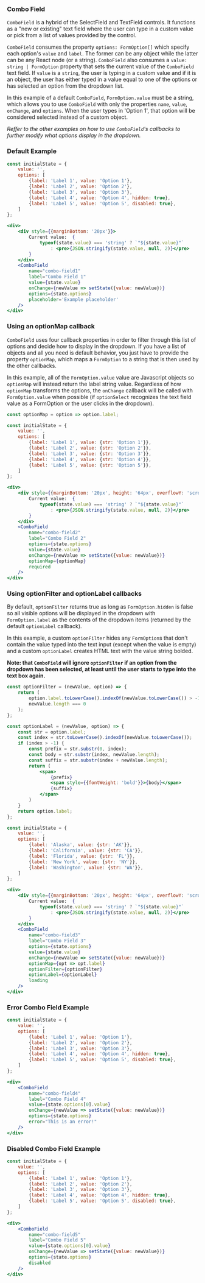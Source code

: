 ### Combo Field

`ComboField` is a hybrid of the SelectField and TextField controls. It functions as a "new or existing" text field where the user can type in a custom value or pick from a list of values provided by the control.

`ComboField` consumes the property `options: FormOption[]` which specify each option's `value` and `label`. The former can be any object while the latter can be any React node (or a string). `ComboField` also consumes a `value: string | FormOption` property that sets the current value of the `ComboField` text field. If `value` is a `string`, the user is typing in a custom value and if it is an object, the user has either typed in a value equal to one of the options or has selected an option from the dropdown list.

In this example of a default `ComboField`, `FormOption.value` must be a string, which allows you to use `ComboField` with only the properties `name`, `value`, `onChange`, and `options`. When the user types in 'Option 1', that option will be considered selected instead of a custom object.

*Reffer to the other examples on how to use `ComboField`'s callbacks to further modify what options display in the dropdown.*


### Default Example

```jsx
const initialState = {
    value: '',
    options: [
        {label: 'Label 1', value: 'Option 1'},
        {label: 'Label 2', value: 'Option 2'},
        {label: 'Label 3', value: 'Option 3'},
        {label: 'Label 4', value: 'Option 4', hidden: true},
        {label: 'Label 5', value: 'Option 5', disabled: true},
    ]
};

<div>
    <div style={{marginBottom: '20px'}}>
        Current value:  {
            typeof(state.value) === 'string' ? `"${state.value}"`
                : <pre>{JSON.stringify(state.value, null, 2)}</pre>
        }
    </div>
    <ComboField
        name="combo-field1"
        label="Combo Field 1"
        value={state.value}
        onChange={newValue => setState({value: newValue})}
        options={state.options}
        placeholder='Example placeholder'
    />
</div>
```

### Using an optionMap callback

`ComboField` uses four callback properties in order to filter through this list of options and decide how to display in the dropdown. If you have a list of objects and all you need is default behavior, you just have to provide the property `optionMap`, which maps a `FormOption` to a string that is then used by the other callbacks.

In this example, all of the `FormOption.value` value are Javascript objects so `optionMap` will instead return the label string value. Regardless of how `optionMap` transforms the options, the `onChange` callback will be called with `FormOption.value` when possible (if `optionSelect` recognizes the text field value as a FormOption or the user clicks in the dropdown).

```jsx
const optionMap = option => option.label;

const initialState = {
    value: '',
    options: [
        {label: 'Label 1', value: {str: 'Option 1'}},
        {label: 'Label 2', value: {str: 'Option 2'}},
        {label: 'Label 3', value: {str: 'Option 3'}},
        {label: 'Label 4', value: {str: 'Option 4'}},
        {label: 'Label 5', value: {str: 'Option 5'}},
    ]
};

<div>
    <div style={{marginBottom: '20px', height: '64px', overflowY: 'scroll'}}>
        Current value:  {
            typeof(state.value) === 'string' ? `"${state.value}"`
                : <pre>{JSON.stringify(state.value, null, 2)}</pre>
        }
    </div>
    <ComboField
        name="combo-field2"
        label="Combo Field 2"
        options={state.options}
        value={state.value}
        onChange={newValue => setState({value: newValue})}
        optionMap={optionMap}
        required
    />
</div>
```

### Using optionFilter and optionLabel callbacks

By default, `optionFilter` returns true as long as `FormOption.hidden` is false so all visible options will be displayed in the dropdown with `FormOption.label` as the contents of the dropdown items (returned by the default `optionLabel` callback).

In this example, a custom `optionFilter` hides any `FormOption`s that don't contain the value typed into the text input (except when the value is empty) and a custom `optionLabel` creates HTML text with the value string bolded.

**Note: that `ComboField` will ignore `optionFilter` if an option from the dropdown has been selected, at least until the user starts to type into the text box again.**

```jsx
const optionFilter = (newValue, option) => {
    return (
        option.label.toLowerCase().indexOf(newValue.toLowerCase()) > -1 ||
        newValue.length === 0
    );
};

const optionLabel = (newValue, option) => {
    const str = option.label;
    const index = str.toLowerCase().indexOf(newValue.toLowerCase());
    if (index > -1) {
        const prefix = str.substr(0, index);
        const body = str.substr(index, newValue.length);
        const suffix = str.substr(index + newValue.length);
        return (
            <span>
                {prefix}
                <span style={{fontWeight: 'bold'}}>{body}</span>
                {suffix}
            </span>
        )
    }
    return option.label;
};

const initialState = {
    value: '',
    options: [
        {label: 'Alaska', value: {str: 'AK'}},
        {label: 'California', value: {str: 'CA'}},
        {label: 'Florida', value: {str: 'FL'}},
        {label: 'New York', value: {str: 'NY'}},
        {label: 'Washington', value: {str: 'WA'}},
    ]
};

<div>
    <div style={{marginBottom: '20px', height: '64px', overflowY: 'scroll'}}>
        Current value:  {
            typeof(state.value) === 'string' ? `"${state.value}"`
                : <pre>{JSON.stringify(state.value, null, 2)}</pre>
        }
    </div>
    <ComboField
        name="combo-field3"
        label="Combo Field 3"
        options={state.options}
        value={state.value}
        onChange={newValue => setState({value: newValue})}
        optionMap={opt => opt.label}
        optionFilter={optionFilter}
        optionLabel={optionLabel}
        loading
    />
</div>
```

### Error Combo Field Example

```jsx
const initialState = {
    value: '',
    options: [
        {label: 'Label 1', value: 'Option 1'},
        {label: 'Label 2', value: 'Option 2'},
        {label: 'Label 3', value: 'Option 3'},
        {label: 'Label 4', value: 'Option 4', hidden: true},
        {label: 'Label 5', value: 'Option 5', disabled: true},
    ]
};

<div>
    <ComboField
        name="combo-field4"
        label="Combo Field 4"
        value={state.options[0].value}
        onChange={newValue => setState({value: newValue})}
        options={state.options}
        error="This is an error!"
    />
</div>
```

### Disabled Combo Field Example

```jsx
const initialState = {
    value: '',
    options: [
        {label: 'Label 1', value: 'Option 1'},
        {label: 'Label 2', value: 'Option 2'},
        {label: 'Label 3', value: 'Option 3'},
        {label: 'Label 4', value: 'Option 4', hidden: true},
        {label: 'Label 5', value: 'Option 5', disabled: true},
    ]
};

<div>
    <ComboField
        name="combo-field5"
        label="Combo Field 5"
        value={state.options[0].value}
        onChange={newValue => setState({value: newValue})}
        options={state.options}
        disabled
    />
</div>
```